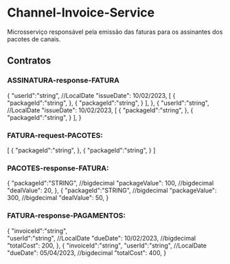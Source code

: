 # Channel-Invoice-Service
Microsserviço responsável pela emissão das faturas para os assinantes dos pacotes de canais.

## Contratos
### ASSINATURA-response-FATURA
{
    "userId":"string",
    //LocalDate
    "issueDate": 10/02/2023,
    [
        {
            "packageId":"string",
        },
        {
            "packageId":"string",
        }
    ],
},
{
    "userId":"string",
    //LocalDate
    "issueDate": 10/02/2023,
    [
        {
            "packageId":"string",
        },
        {
            "packageId":"string",
        }
    ],
}

### FATURA-request-PACOTES:
[
    {
        "packageId":"string",
    },
    {
        "packageId":"string",
    }
]

### PACOTES-response-FATURA:
{
    "packageId":"STRING",
    //bigdecimal
    "packageValue": 100,
    //bigdecimal
    "dealValue": 20,
},
{
    "packageId":"STRING",
    //bigdecimal
    "packageValue": 300,
    //bigdecimal
    "dealValue": 50,
}

### FATURA-response-PAGAMENTOS:
{
    "invoiceId":"string",   
    "userId":"string",
    //LocalDate
    "dueDate": 10/02/2023,
    //bigdecimal
    "totalCost": 200,
},
{
    "invoiceId":"string",
    "userId":"string",
    //LocalDate
    "dueDate": 05/04/2023,
    //bigdecimal
    "totalCost": 400,
}

